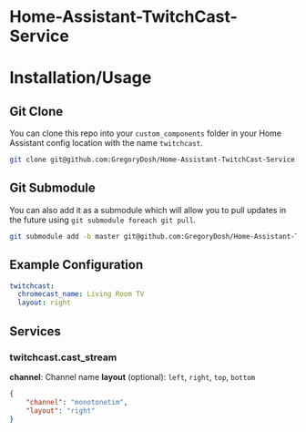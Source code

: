 # Home-Assistant-TwitchCast-Service

# Installation/Usage

## Git Clone
You can clone this repo into your `custom_components` folder in your Home Assistant config location with the name `twitchcast`.
```bash
git clone git@github.com:GregoryDosh/Home-Assistant-TwitchCast-Service.git twitchcast
```

## Git Submodule
You can also add it as a submodule which will allow you to pull updates in the future using `git submodule foreach git pull`.
```bash
git submodule add -b master git@github.com:GregoryDosh/Home-Assistant-TwitchCast-Service.git twitchcast
```


## Example Configuration
```yaml
twitchcast:
  chromecast_name: Living Room TV
  layout: right

```

## Services
### twitchcast.cast_stream
**channel**: Channel name
**layout** (optional): `left`, `right`, `top`, `bottom`

```json
{
    "channel": "monotonetim",
    "layout": "right"
}
```
